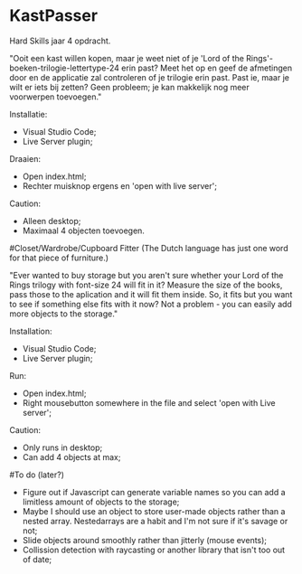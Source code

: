 # KastPasser
Hard Skills jaar 4 opdracht.

"Ooit een kast willen kopen, maar je weet niet of je 'Lord of the Rings'-boeken-trilogie-lettertype-24 erin past? 
Meet het op en geef de afmetingen door en de applicatie zal controleren of je trilogie erin past. 
Past ie, maar je wilt er iets bij zetten? Geen probleem; je kan makkelijk nog meer voorwerpen toevoegen." 

Installatie:
- Visual Studio Code;
- Live Server plugin;

Draaien:
- Open index.html;
- Rechter muisknop ergens en 'open with live server';

Caution:
- Alleen desktop;
- Maximaal 4 objecten toevoegen.

#Closet/Wardrobe/Cupboard Fitter
(The Dutch language has just one word for that piece of furniture.)

"Ever wanted to buy storage but you aren't sure whether your Lord of the Rings trilogy with font-size 24 will fit in it?
Measure the size of the books, pass those to the aplication and it will fit them inside. 
So, it fits but you want to see if something else fits with it now? Not a problem - you can easily add more objects to the storage." 

Installation:
- Visual Studio Code;
- Live Server plugin;

Run:
- Open index.html;
- Right mousebutton somewhere in the file and select 'open with Live server'; 

Caution:
- Only runs in desktop;
- Can add 4 objects at max;

#To do (later?)
- Figure out if Javascript can generate variable names so you can add a limitless amount of objects to the storage;
- Maybe I should use an object to store user-made objects rather than a nested array. Nestedarrays are a habit and I'm not sure if it's savage or not;
- Slide objects around smoothly rather than jitterly (mouse events);
- Collission detection with raycasting or another library that isn't too out of date;
